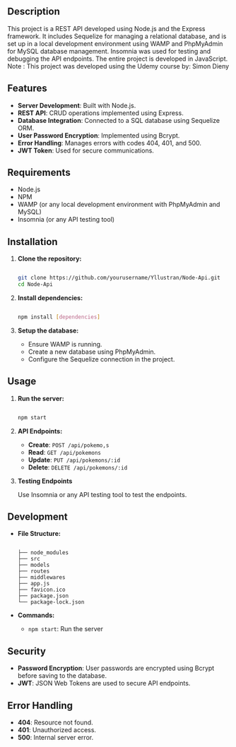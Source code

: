 ## Description

This project is a REST API developed using Node.js and the Express framework. It includes Sequelize for managing a relational database, and is set up in a local development environment using WAMP and PhpMyAdmin for MySQL database management. Insomnia was used for testing and debugging the API endpoints. The entire project is developed in JavaScript.
Note : This project was developed using the Udemy course by: Simon Dieny

## Features

- **Server Development**: Built with Node.js.
- **REST API**: CRUD operations implemented using Express.
- **Database Integration**: Connected to a SQL database using Sequelize ORM.
- **User Password Encryption**: Implemented using Bcrypt.
- **Error Handling**: Manages errors with codes 404, 401, and 500.
- **JWT Token**: Used for secure communications.

## Requirements

- Node.js
- NPM
- WAMP (or any local development environment with PhpMyAdmin and MySQL)
- Insomnia (or any API testing tool)

## Installation

1. **Clone the repository:**
    
    ```bash
    
    git clone https://github.com/yourusername/Yllustran/Node-Api.git
    cd Node-Api

    
    ```
    
2. **Install dependencies:**
    
    ```bash
    
    npm install [dependencies]
    
    ```
    
3. **Setup the database:**
    - Ensure WAMP is running.
    - Create a new database using PhpMyAdmin.
    - Configure the Sequelize connection in the project.

## Usage

1. **Run the server:**
    
    ```bash
    
    npm start
    
    ```
    
2. **API Endpoints:**
    - **Create**: `POST /api/pokemo,s`
    - **Read**: `GET /api/pokemons`
    - **Update**: `PUT /api/pokemons/:id`
    - **Delete**: `DELETE /api/pokemons/:id`
3. **Testing Endpoints**
    
    Use Insomnia or any API testing tool to test the endpoints.
    

## Development

- **File Structure:**
    
    ```
    
  ├── node_modules
  ├── src
  ├── models
  ├── routes
  ├── middlewares
  ├── app.js
  ├── favicon.ico
  ├── package.json
  └── package-lock.json

    ```
    
- **Commands:**
    - `npm start`: Run the server

## Security

- **Password Encryption**: User passwords are encrypted using Bcrypt before saving to the database.
- **JWT**: JSON Web Tokens are used to secure API endpoints.

## Error Handling

- **404**: Resource not found.
- **401**: Unauthorized access.
- **500**: Internal server error.
